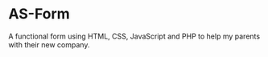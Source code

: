 # AS-Form
A functional form using HTML, CSS, JavaScript and PHP to help my parents with their new company. 
